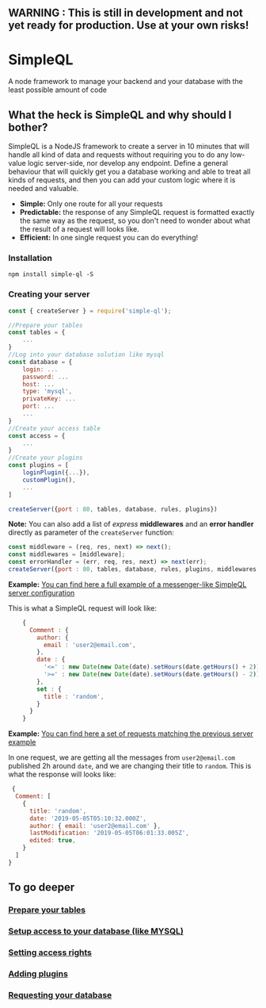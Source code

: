 ## **WARNING :** This is still in development and not yet ready for production. Use at your own risks!

# SimpleQL
A node framework to manage your backend and your database with the least possible amount of code

## What the heck is SimpleQL and why should I bother?

SimpleQL is a NodeJS framework to create a server in 10 minutes that will handle all kind of data and requests without requiring you to do any low-value logic server-side, nor develop any endpoint. Define a general behaviour that will quickly get you a database working and able to treat all kinds of requests, and then you can add your custom logic where it is needed and valuable.

 * **Simple:** Only one route for all your requests
 * **Predictable:** the response of any SimpleQL request is formatted exactly the same way as the request, so you don't need to wonder about what the result of a request will looks like.
 * **Efficient:** In one single request you can do everything!

### Installation

```
npm install simple-ql -S
```

### Creating your server

```javascript
const { createServer } = require('simple-ql');

//Prepare your tables
const tables = {
    ...
}
//Log into your database solution like mysql
const database = {
    login: ...
    password: ...
    host: ...
    type: 'mysql',
    privateKey: ...
    port: ...
    ...
}
//Create your access table
const access = {
    ...
}
//Create your plugins
const plugins = [
    loginPlugin({...}),
    customPlugin(),
    ...
]

createServer({port : 80, tables, database, rules, plugins})
```

**Note:** You can also add a list of *express* **middlewares** and an **error handler** directly as parameter of the `createServer` function:

```javascript
const middleware = (req, res, next) => next();
const middlewares = [middleware];
const errorHandler = (err, req, res, next) => next(err);
createServer({port : 80, tables, database, rules, plugins, middlewares, errorHandler});
```

**Example:** [You can find here a full example of a messenger-like SimpleQL server configuration](https://github.com/Sharcoux/SimpleQL/blob/master/example.js)

This is what a SimpleQL request will look like:

```javascript
    {
      Comment : {
        author: {
          email : 'user2@email.com',
        },
        date : {
          '<=' : new Date(new Date(date).setHours(date.getHours() + 2)).toISOString(),
          '>=' : new Date(new Date(date).setHours(date.getHours() - 2)).toISOString(),
        },
        set : {
          title : 'random',
        }
      }
    }
```

**Example:** [You can find here a set of requests matching the previous server example](https://github.com/Sharcoux/SimpleQL/blob/master/test.js)

In one request, we are getting all the messages from `user2@email.com` published 2h around `date`, and we are changing their title to `random`. This is what the response will looks like:

```javascript
 {
  Comment: [
    {
      title: 'random',
      date: '2019-05-05T05:10:32.000Z',
      author: { email: 'user2@email.com' },
      lastModification: '2019-05-05T06:01:33.005Z',
      edited: true,
    }
  ]
}
```

## To go deeper

### [Prepare your tables](https://github.com/Sharcoux/SimpleQL/wiki/tables-configuration)
### [Setup access to your database (like MYSQL)](https://github.com/Sharcoux/SimpleQL/wiki/access-to-database)
### [Setting access rights](https://github.com/Sharcoux/SimpleQL/wiki/setting-access-rights)
### [Adding plugins](https://github.com/Sharcoux/SimpleQL/wiki/adding-plugins)
### [Requesting your database](https://github.com/Sharcoux/SimpleQL/wiki/simpleql-requests)
